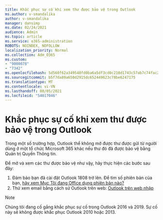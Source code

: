 ```yaml
---
title: Khắc phục sự cố khi xem thư được bảo vệ trong Outlook
ms.author: v-smandalika
author: v-smandalika
manager: dansimp
ms.date: 02/24/2021
audience: Admin
ms.topic: article
ms.service: o365-administration
ROBOTS: NOINDEX, NOFOLLOW
localization_priority: Normal
ms.collection: Adm_O365
ms.custom:
- "9000078"
- "7342"
ms.openlocfilehash: 5d560f62a349540fd0ba6a5df3cd0c210d1743c57ab7c74fac2967a90be23c80
ms.sourcegitcommit: b5f7da89a650d2915dc652449623c78be6247175
ms.translationtype: MT
ms.contentlocale: vi-VN
ms.lasthandoff: 08/05/2021
ms.locfileid: "54017046"
---
```

# <a name="fix-problem-viewing-protected-message-in-outlook"></a>Khắc phục sự cố khi xem thư được bảo vệ trong Outlook

Trong một số trường hợp, Outlook thể không mở được thư được gửi từ người dùng ở một tổ chức Microsoft 365 khác nếu thư đó đã được bảo vệ bằng Quản trị Quyền Thông tin.

Để mở và xem các thư được bảo vệ như vậy, hãy thực hiện các bước sau đây:

1. Đảm bảo bạn đã cài đặt Outlook 1808 trở lên. Để tìm số phiên bản của bạn, [hãy xem Mục Tôi đang Office dụng phiên bản nào?](https://support.microsoft.com/office/about-office-what-version-of-office-am-i-using-932788b8-a3ce-44bf-bb09-e334518b8b19)
2. Thử xem email bằng cách sử Outlook trên web: [Outlook trên web nhập](https://outlook.office365.com/mail/inbox)

> [!NOTE]
> Chúng tôi đang cố gắng khắc phục sự cố trong Outlook 2016 và 2019. Sự cố này sẽ không được khắc phục Outlook 2010 hoặc 2013.
